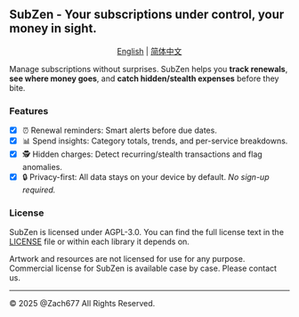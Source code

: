 ## SubZen - Your subscriptions under control, your money in sight.

<p align="center">
  <a href="README.md">English</a> |
  <a href="/Resources/i18n/zh-Hans/README.md">简体中文</a>
</p>

Manage subscriptions without surprises. SubZen helps you **track renewals**, **see where money goes**, and **catch hidden/stealth expenses** before they bite.

### Features
- [x] ⏰ Renewal reminders: Smart alerts before due dates.
- [x] 📊 Spend insights: Category totals, trends, and per-service breakdowns.
- [x] 🕵️ Hidden charges: Detect recurring/stealth transactions and flag anomalies.
- [x] 🔒 Privacy-first: All data stays on your device by default. *No sign-up required.*

### License

SubZen is licensed under AGPL-3.0. You can find the full license text in the [LICENSE](./LICENSE) file or within each library it depends on.

Artwork and resources are not licensed for use for any purpose. Commercial license for SubZen is available case by case. Please contact us.

---

© 2025 @Zach677 All Rights Reserved.
